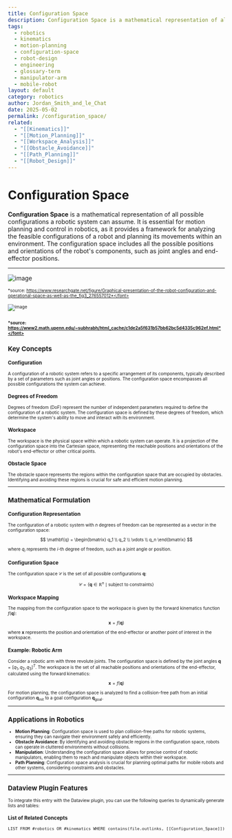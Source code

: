 ```yaml
---
title: Configuration Space
description: Configuration Space is a mathematical representation of all possible configurations a robotic system can assume, essential for motion planning and control in robotics.
tags:
  - robotics
  - kinematics
  - motion-planning
  - configuration-space
  - robot-design
  - engineering
  - glossary-term
  - manipulator-arm
  - mobile-robot
layout: default
category: robotics
author: Jordan_Smith_and_le_Chat
date: 2025-05-02
permalink: /configuration_space/
related:
  - "[[Kinematics]]"
  - "[[Motion_Planning]]"
  - "[[Workspace_Analysis]]"
  - "[[Obstacle_Avoidance]]"
  - "[[Path_Planning]]"
  - "[[Robot_Design]]"
---
```


# Configuration Space

**Configuration Space** is a mathematical representation of all possible configurations a robotic system can assume. It is essential for motion planning and control in robotics, as it provides a framework for analyzing the feasible configurations of a robot and planning its movements within an environment. The configuration space includes all the possible positions and orientations of the robot's components, such as joint angles and end-effector positions.

---
![image](https://github.com/user-attachments/assets/4b89a986-1b0a-47e5-83b1-0128672ad117)

<font size=1>*source: https://www.researchgate.net/figure/Graphical-presentation-of-the-robot-configuration-and-operational-space-as-well-as-the_fig3_276557012*</font>

![image](https://github.com/user-attachments/assets/6e41f78a-468c-4619-a038-380aeb29e01b)

<font size=1>*source: https://www2.math.upenn.edu/~subhrabh/html_cache/c1de2a5f631b57bb62bc5d4335c962ef.html*</font>
---

## Key Concepts

### Configuration

A configuration of a robotic system refers to a specific arrangement of its components, typically described by a set of parameters such as joint angles or positions. The configuration space encompasses all possible configurations the system can achieve.

### Degrees of Freedom

Degrees of freedom (DoF) represent the number of independent parameters required to define the configuration of a robotic system. The configuration space is defined by these degrees of freedom, which determine the system's ability to move and interact with its environment.

### Workspace

The workspace is the physical space within which a robotic system can operate. It is a projection of the configuration space into the Cartesian space, representing the reachable positions and orientations of the robot's end-effector or other critical points.

### Obstacle Space

The obstacle space represents the regions within the configuration space that are occupied by obstacles. Identifying and avoiding these regions is crucial for safe and efficient motion planning.

---

## Mathematical Formulation

### Configuration Representation

The configuration of a robotic system with $n$ degrees of freedom can be represented as a vector in the configuration space:

$$
\mathbf{q} = \begin{bmatrix} q_1 \\ q_2 \\ \vdots \\ q_n \end{bmatrix}
$$

where $q_i$ represents the $i$-th degree of freedom, such as a joint angle or position.

### Configuration Space

The configuration space $\mathcal{C}$ is the set of all possible configurations $\mathbf{q}$:

$$
\mathcal{C} = \{ \mathbf{q} \in \mathbb{R}^n \mid \text{subject to constraints} \}
$$

### Workspace Mapping

The mapping from the configuration space to the workspace is given by the forward kinematics function $f(\mathbf{q})$:

$$
\mathbf{x} = f(\mathbf{q})
$$

where $\mathbf{x}$ represents the position and orientation of the end-effector or another point of interest in the workspace.

### Example: Robotic Arm

Consider a robotic arm with three revolute joints. The configuration space is defined by the joint angles $\mathbf{q} = [q_1, q_2, q_3]^T$. The workspace is the set of all reachable positions and orientations of the end-effector, calculated using the forward kinematics:

$$
\mathbf{x} = f(\mathbf{q})
$$

For motion planning, the configuration space is analyzed to find a collision-free path from an initial configuration $\mathbf{q}_{\text{init}}$ to a goal configuration $\mathbf{q}_{\text{goal}}$.

---

## Applications in Robotics

- **Motion Planning**: Configuration space is used to plan collision-free paths for robotic systems, ensuring they can navigate their environment safely and efficiently.
- **Obstacle Avoidance**: By identifying and avoiding obstacle regions in the configuration space, robots can operate in cluttered environments without collisions.
- **Manipulation**: Understanding the configuration space allows for precise control of robotic manipulators, enabling them to reach and manipulate objects within their workspace.
- **Path Planning**: Configuration space analysis is crucial for planning optimal paths for mobile robots and other systems, considering constraints and obstacles.

---

## Dataview Plugin Features

To integrate this entry with the Dataview plugin, you can use the following queries to dynamically generate lists and tables:

### List of Related Concepts

```dataview
LIST FROM #robotics OR #kinematics WHERE contains(file.outlinks, [[Configuration_Space]])
